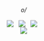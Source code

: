 <p align="center">
        <p align="center">
            <p align="center"><em>o/</em></p>
        </p>
        <p align="center">
            <a align="center">
                <img align="center" src="https://img.shields.io/badge/offensive security-blueviolet?&style=for-the-badge&logo=hackaday&logoColor=white"/>
            </a> &nbsp;
            <a align="center">
                <img align="center" src="https://img.shields.io/badge/javascript-blueviolet?&style=for-the-badge&logo=javascript&logoColor=white"/>
            </a> &nbsp;
            <a align="center">
                <img align="center" src="https://img.shields.io/badge/ruby-blueviolet?&style=for-the-badge&logo=ruby&logoColor=white"/>
            </a> &nbsp;   
        <br>
                <img src="https://github-readme-stats.vercel.app/api/top-langs/?username=martin3lli&layout=compact"/>
        </p>
    </p>
</p>
